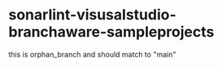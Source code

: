 # sonarlint-visusalstudio-branchaware-sampleprojects

this is orphan_branch and should match to "main"
